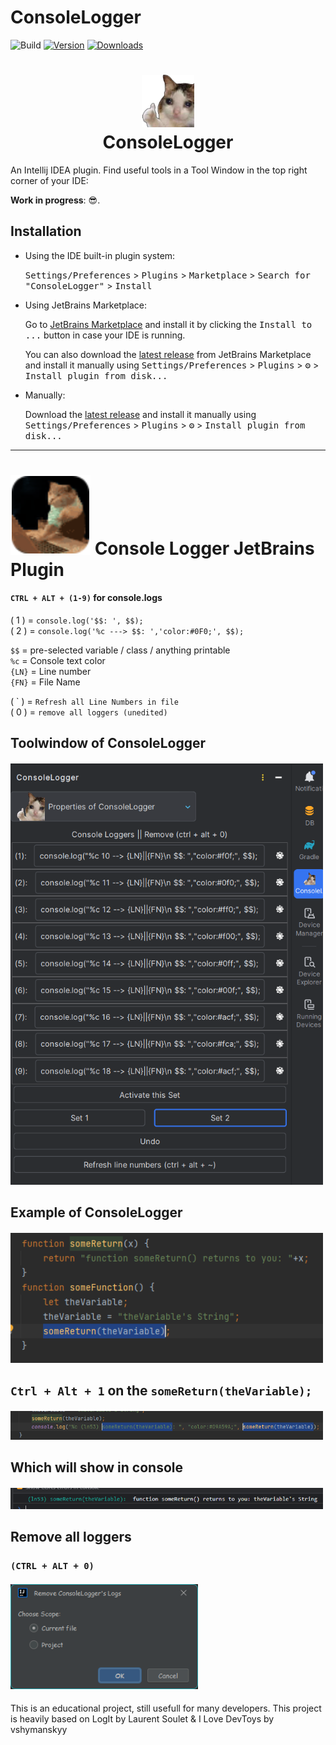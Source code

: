 
# ConsoleLogger

![Build](https://github.com/bg-omar/ConsoleLogger/workflows/Build/badge.svg)
[![Version](https://img.shields.io/jetbrains/plugin/v/22967.svg)](https://plugins.jetbrains.com/plugin/22967)
[![Downloads](https://img.shields.io/jetbrains/plugin/d/22967.svg)](https://plugins.jetbrains.com/plugin/22967)

<h1 align="center">
    <a href="">
      <img src="./src/main/resources/META-INF/pluginIcon3.svg" width="84" height="84" alt="logo"/>
    </a><br/>
    ConsoleLogger
</h1>

An Intellij IDEA plugin.
Find useful tools in a Tool Window in the top right corner of your IDE:

**Work in progress**: 😎.
## Installation

- Using the IDE built-in plugin system:

  <kbd>Settings/Preferences</kbd> > <kbd>Plugins</kbd> > <kbd>Marketplace</kbd> > <kbd>Search for "ConsoleLogger"</kbd> >
  <kbd>Install</kbd>

- Using JetBrains Marketplace:

  Go to [JetBrains Marketplace](https://plugins.jetbrains.com/plugin/22967) and install it by clicking the <kbd>Install to ...</kbd> button in case your IDE is running.

  You can also download the [latest release](https://plugins.jetbrains.com/plugin/22967/versions) from JetBrains Marketplace and install it manually using
  <kbd>Settings/Preferences</kbd> > <kbd>Plugins</kbd> > <kbd>⚙️</kbd> > <kbd>Install plugin from disk...</kbd>

- Manually:

  Download the [latest release](https://github.com/bg-omar/ConsoleLogger/releases/latest) and install it manually using
  <kbd>Settings/Preferences</kbd> > <kbd>Plugins</kbd> > <kbd>⚙️</kbd> > <kbd>Install plugin from disk...</kbd>


---

# ![Build](./src/main/resources/META-INF/pluginIcon.svg) Console Logger JetBrains Plugin

<!-- Plugin description -->
####  `CTRL + ALT + (1-9)` for console.logs
( 1 ) = ```console.log('$$: ', $$);```  
( 2 ) = ```console.log('%c ---> $$: ','color:#0F0;', $$);```   

 `$$` = pre-selected variable / class / anything printable  
 `%c` = Console text color  
 `{LN}` = Line number         
 `{FN}` = File Name   

( \` ) = `Refresh all Line Numbers in file`  
( 0 ) = `remove all loggers (unedited)`      

## Toolwindow of ConsoleLogger
#### [<img src="https://github.com/bg-omar/consolelogger/blob/master/.github/pics/ConsoleLogger-0.0.29.png?raw=true" width="500px"/>]()
## Example of ConsoleLogger  
#### [<img src="https://github.com/bg-omar/consolelogger/blob/master/.github/pics/preview1.png?raw=true" width="500px"/>]()  
## `Ctrl + Alt + 1`  on the `someReturn(theVariable);`  
#### [<img src="https://github.com/bg-omar/consolelogger/blob/master/.github/pics/preview2.png?raw=true" width="500px%"/>]()  
## Which will show in console
#### [<img src="https://github.com/bg-omar/consolelogger/blob/master/.github/pics/preview3.png?raw=true" width="500px%"/>]()  
## Remove all loggers  
### `(CTRL + ALT + 0)`  
#### [<img src="https://github.com/bg-omar/consolelogger/blob/master/.github/pics/preview6.png?raw=true" width="300px%"/>]()   

This is an educational project, still usefull for many developers.
This project is heavily based on LogIt by Laurent Soulet &  I Love DevToys by vshymanskyy

<!-- Plugin description end -->

